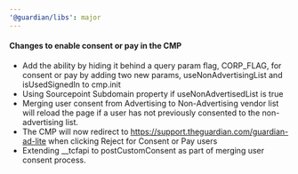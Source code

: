 ```yaml
---
'@guardian/libs': major
---
```


#### Changes to enable consent or pay in the CMP

- Add the ability by hiding it behind a query param flag, CORP_FLAG, for consent or pay by adding two new params, useNonAdvertisingList and isUsedSignedIn to cmp.init
- Using Sourcepoint Subdomain property if useNonAdvertisedList is true
- Merging user consent from Advertising to Non-Advertising vendor list will reload the page if a user has not previously consented to the non-advertising list.
- The CMP will now redirect to https://support.theguardian.com/guardian-ad-lite when clicking Reject for Consent or Pay users
- Extending \_\_tcfapi to postCustomConsent as part of merging user consent process.
